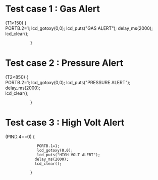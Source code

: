 # Test case 1 : Gas Alert
(T1>150)    {       
                 PORTB.2=1;
                  lcd_gotoxy(0,0);
                  lcd_puts("GAS ALERT");
                 delay_ms(2000);  
                 lcd_clear(); 
               
               }   
# Test case 2 : Pressure Alert
(T2<850)
               {       
                 PORTB.2=1;
                  lcd_gotoxy(0,0);
                  lcd_puts("PRESSURE ALERT");
                 delay_ms(2000);  
                 lcd_clear(); 
               
               } 
# Test case 3 : High Volt Alert
(PIND.4==0)
               {       
               
                  PORTB.1=1;
                  lcd_gotoxy(0,0);
                  lcd_puts("HIGH VOLT ALERT");
                 delay_ms(2000);  
                 lcd_clear(); 
               
               }  
